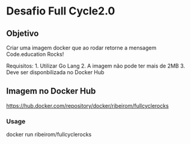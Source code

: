# Desafio Full Cycle2.0
## Objetivo <a name = "objetivo"></a>

Criar uma imagem docker que ao rodar retorne a mensagem Code.education Rocks!

Requisitos:
    1. Utilizar Go Lang
    2. A imagem não pode ter mais de 2MB
    3. Deve ser disponbilizada no Docker Hub

## Imagem no Docker Hub <a name = "imagem"></a>

https://hub.docker.com/repository/docker/ribeirom/fullcyclerocks

### Usage

docker run ribeirom/fullcyclerocks
